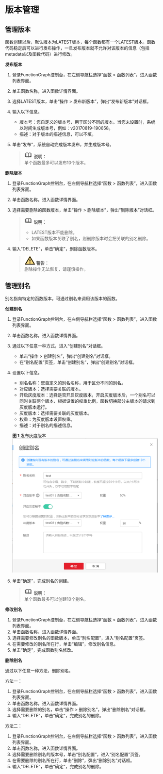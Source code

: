 # 版本管理<a name="ZH-CN_TOPIC_0149027465"></a>

## 管理版本<a name="section5302192414611"></a>

函数创建以后，默认版本为LATEST版本，每个函数都有一个LATEST版本。函数代码稳定后可以进行发布操作，一旦发布版本就不允许对该版本的信息（包括metadata以及函数代码）进行修改。

**发布版本**

1.  登录FunctionGraph控制台，在左侧导航栏选择“函数 \> 函数列表”，进入函数列表界面。
2.  单击函数名称，进入函数详情界面。
3.  选择LATEST版本，单击“操作 \> 发布新版本”，弹出“发布新版本”对话框。
4.  输入以下信息。
    -   版本号：您自定义的版本号，用于区分不同的版本。当您未设置时，系统以时间生成版本号，例如：v20170819-190658。
    -   描述：对于版本的描述信息，可以不填。

5.  单击“发布”，系统自动完成版本发布，并生成版本号。

    >![](public_sys-resources/icon-note.gif) **说明：**   
    >单个函数最多可以发布10个版本。  


**删除版本**

1.  登录FunctionGraph控制台，在左侧导航栏选择“函数 \> 函数列表”，进入函数列表界面。
2.  单击函数名称，进入函数详情界面。
3.  选择需要删除的函数版本，单击“操作 \> 删除版本”，弹出“删除版本”对话框。

    >![](public_sys-resources/icon-note.gif) **说明：**   
    >-   LATEST版本不能删除。  
    >-   如果函数版本关联了别名，则删除版本时会把关联的别名删除。  

4.  输入“DELETE”，单击“确定”，删除函数版本。

    >![](public_sys-resources/icon-warning.gif) **警告：**   
    >删除操作无法恢复，请谨慎操作。  


## 管理别名<a name="section95871294105"></a>

别名指向特定的函数版本，可通过别名来调用该版本的函数。

**创建别名**

1.  登录FunctionGraph控制台，在左侧导航栏选择“函数 \> 函数列表”，进入函数列表界面。
2.  单击函数名称，进入函数详情界面。
3.  通过以下任意一种方式，进入“创建别名”对话框。
    -   单击“操作 \> 创建别名”，弹出“创建别名”对话框。
    -   在“别名配置”页签，单击“创建别名”，弹出“创建别名”对话框。

4.  设置以下信息。

    -   别名名称：您自定义的别名名称，用于区分不同的别名。
    -   对应版本：选择需要关联的版本。
    -   开启灰度版本：选择是否开启灰度版本，开启灰度版本后，一个别名可以同时关联两个版本，根据设置的权重比例，函数切换部分主版本的请求到灰度版本运行。
    -   灰度版本：选择需要关联的灰度版本。
    -   权重：为灰度版本设置权重。
    -   描述：对于别名的描述信息。

    **图 1**  发布灰度版本<a name="fig14746742111914"></a>  
    ![](figures/发布灰度版本.png "发布灰度版本")

5.  单击“确定”，完成别名的创建。

    >![](public_sys-resources/icon-note.gif) **说明：**   
    >单个函数最多可以创建10个别名。  


**修改别名**

1.  登录FunctionGraph控制台，在左侧导航栏选择“函数 \> 函数列表”，进入函数列表界面。
2.  单击函数名称，进入函数详情界面。
3.  选择需要修改别名的函数版本，单击“别名配置”，进入“别名配置”页签。
4.  在需要修改的别名所在行，单击“编辑”，修改别名信息。
5.  单击“确定”，完成函数别名修改。

**删除别名**

通过以下任意一种方法，删除别名。

方法一：

1.  登录FunctionGraph控制台，在左侧导航栏选择“函数 \> 函数列表”，进入函数列表界面。
2.  单击函数名称，进入函数详情界面。
3.  选择需要删除的别名，单击“操作 \> 删除别名”，弹出“删除别名”对话框。
4.  输入“DELETE”，单击“确定”，完成别名的删除。

方法二：

1.  登录FunctionGraph控制台，在左侧导航栏选择“函数 \> 函数列表”，进入函数列表界面。
2.  单击函数名称，进入函数详情界面。
3.  选择需要删除别名的版本号，单击“别名配置”，进入“别名配置”页签。
4.  在需要删除的别名所在行，单击“删除”，弹出“删除别名”对话框。
5.  输入“DELETE”，单击“确定”，完成别名的删除。

